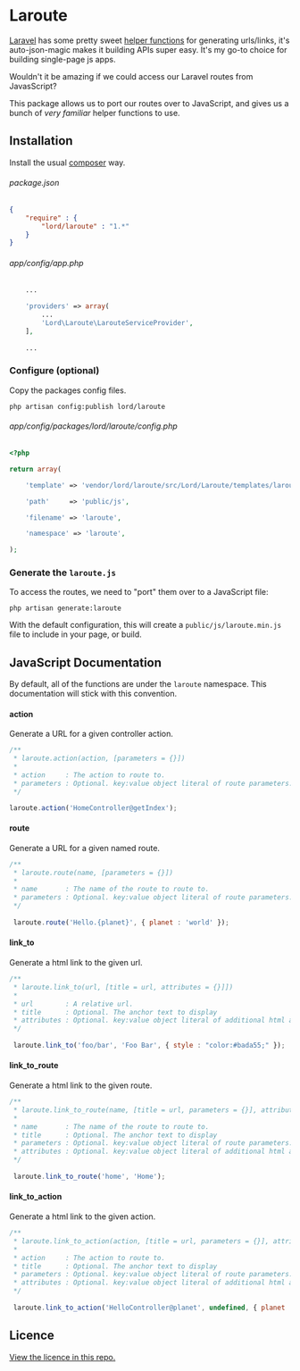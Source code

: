 # Laroute

[Laravel](http://laravel.com/) has some pretty sweet [helper functions](http://laravel.com/docs/helpers#urls) for generating urls/links, it's auto-json-magic makes it building APIs super easy. It's my go-to choice for building single-page js apps.

Wouldn't it be amazing if we could access our Laravel routes from JavasScript?

This package allows us to port our routes over to JavaScript, and gives us a bunch of _very familiar_ helper functions to use.

## Installation

Install the usual [composer](https://getcomposer.org/) way.

###### package.json
```json
{
	"require" : {
		"lord/laroute" : "1.*"
	}
}
```

###### app/config/app.php
```php
	...
	
	'providers' => array(
		...
		'Lord\Laroute\LarouteServiceProvider',
	],
	
	...
```

### Configure (optional)

Copy the packages config files.

```
php artisan config:publish lord/laroute
```

###### app/config/packages/lord/laroute/config.php

```php
<?php

return array(

    'template' => 'vendor/lord/laroute/src/Lord/Laroute/templates/laroute.min.js',

    'path'     => 'public/js',

    'filename' => 'laroute',

    'namespace' => 'laroute',

);

```

### Generate the `laroute.js`

To access the routes, we need to "port" them over to a JavaScript file:

```
php artisan generate:laroute
```

With the default configuration, this will create a `public/js/laroute.min.js` file to include in your page, or build.


## JavaScript Documentation

By default, all of the functions are under the `laroute` namespace. This documentation will stick with this convention.


#### action

Generate a URL for a given controller action. 

```js
/** 
 * laroute.action(action, [parameters = {}])
 *
 * action     : The action to route to.
 * parameters : Optional. key:value object literal of route parameters.
 */

laroute.action('HomeController@getIndex');
```

#### route

Generate a URL for a given named route.

```js
/**
 * laroute.route(name, [parameters = {}])
 *
 * name       : The name of the route to route to.
 * parameters : Optional. key:value object literal of route parameters.
 */
 
 laroute.route('Hello.{planet}', { planet : 'world' });
```

#### link_to

Generate a html link to the given url.

```js
/**
 * laroute.link_to(url, [title = url, attributes = {}]])
 *
 * url        : A relative url.
 * title      : Optional. The anchor text to display
 * attributes : Optional. key:value object literal of additional html attributes.
 */
 
 laroute.link_to('foo/bar', 'Foo Bar', { style : "color:#bada55;" });
```

#### link_to_route

Generate a html link to the given route.

```js
/**
 * laroute.link_to_route(name, [title = url, parameters = {}], attributes = {}]]])
 *
 * name       : The name of the route to route to.
 * title      : Optional. The anchor text to display
 * parameters : Optional. key:value object literal of route parameters.
 * attributes : Optional. key:value object literal of additional html attributes.
 */
 
 laroute.link_to_route('home', 'Home');
```

#### link_to_action

Generate a html link to the given action.

```js
/**
 * laroute.link_to_action(action, [title = url, parameters = {}], attributes = {}]]])
 *
 * action     : The action to route to.
 * title      : Optional. The anchor text to display
 * parameters : Optional. key:value object literal of route parameters.
 * attributes : Optional. key:value object literal of additional html attributes.
 */
 
 laroute.link_to_action('HelloController@planet', undefined, { planet : 'world' });
```


## Licence

[View the licence in this repo.](https://github.com/aaronlord/laroute/blob/master/LICENSE)
